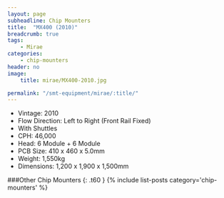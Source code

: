 ```yaml
---
layout: page
subheadline: Chip Mounters
title:  "MX400 (2010)"
breadcrumb: true
tags:
    - Mirae
categories:
    - chip-mounters
header: no
image:
    title: mirae/MX400-2010.jpg

permalink: "/smt-equipment/mirae/:title/"
---
```


- Vintage: 2010
- Flow Direction: Left to Right (Front Rail Fixed)
- With Shuttles
- CPH: 46,000
- Head: 6 Module + 6 Module
- PCB Size: 410 x 460 x 5.0mm
- Weight: 1,550kg
- Dimensions: 1,200 x 1,900 x 1,500mm

###Other Chip Mounters
{: .t60 }
{% include list-posts category='chip-mounters' %}
